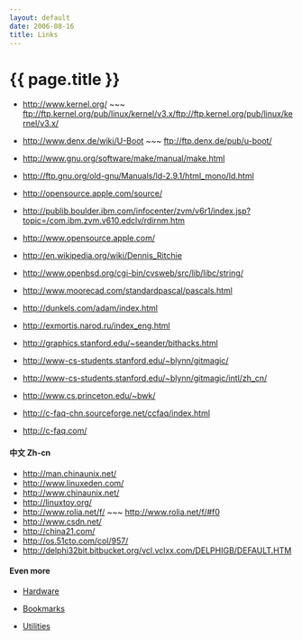 ```yaml
---
layout: default
date: 2006-08-16
title: Links
---
```


# {{ page.title }}

- <http://www.kernel.org/> ~~~ <ftp://ftp.kernel.org/pub/linux/kernel/v3.x/ftp://ftp.kernel.org/pub/linux/kernel/v3.x/>
- <http://www.denx.de/wiki/U-Boot> ~~~ <ftp://ftp.denx.de/pub/u-boot/>
- <http://www.gnu.org/software/make/manual/make.html>
- <http://ftp.gnu.org/old-gnu/Manuals/ld-2.9.1/html_mono/ld.html>
- <http://opensource.apple.com/source/>
- <http://publib.boulder.ibm.com/infocenter/zvm/v6r1/index.jsp?topic=/com.ibm.zvm.v610.edclv/rdirnm.htm>
- <http://www.opensource.apple.com/>
- <http://en.wikipedia.org/wiki/Dennis_Ritchie>
- <http://www.openbsd.org/cgi-bin/cvsweb/src/lib/libc/string/>


- <http://www.moorecad.com/standardpascal/pascals.html>
- <http://dunkels.com/adam/index.html>
- <http://exmortis.narod.ru/index_eng.html>
- <http://graphics.stanford.edu/~seander/bithacks.html>
- <http://www-cs-students.stanford.edu/~blynn/gitmagic/>
- <http://www-cs-students.stanford.edu/~blynn/gitmagic/intl/zh_cn/>
- <http://www.cs.princeton.edu/~bwk/>
- <http://c-faq-chn.sourceforge.net/ccfaq/index.html>
- <http://c-faq.com/>

#### 中文 Zh-cn
- <http://man.chinaunix.net/>
- <http://www.linuxeden.com/>
- <http://www.chinaunix.net/>
- <http://linuxtoy.org/>
- <http://www.rolia.net/f/> ~~~ <http://www.rolia.net/f/#f0>
- <http://www.csdn.net/>
- <http://china21.com/>                                         
- <http://os.51cto.com/col/957/>
- <http://delphi32bit.bitbucket.org/vcl.vclxx.com/DELPHIGB/DEFAULT.HTM>
 

#### Even more
- [Hardware][101]

  [101]: ./hardware "hardware links"

- [Bookmarks][102]

  [102]: ./bookmarks "bookmarks"

- [Utilities][103]

  [103]: ./utilities "utilities"
